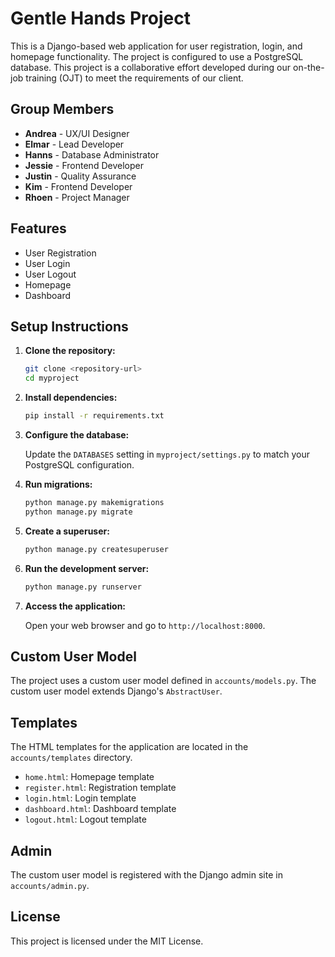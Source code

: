 # Gentle Hands Project

This is a Django-based web application for user registration, login, and homepage functionality. The project is configured to use a PostgreSQL database. This project is a collaborative effort developed during our on-the-job training (OJT) to meet the requirements of our client.

## Group Members

- **Andrea** - UX/UI Designer
- **Elmar** - Lead Developer
- **Hanns** - Database Administrator
- **Jessie** - Frontend Developer
- **Justin** - Quality Assurance
- **Kim** - Frontend Developer
- **Rhoen** - Project Manager

## Features

- User Registration
- User Login
- User Logout
- Homepage
- Dashboard

## Setup Instructions

1. **Clone the repository:**

    ```sh
    git clone <repository-url>
    cd myproject
    ```

2. **Install dependencies:**

    ```sh
    pip install -r requirements.txt
    ```

3. **Configure the database:**

    Update the `DATABASES` setting in `myproject/settings.py` to match your PostgreSQL configuration.

4. **Run migrations:**

    ```sh
    python manage.py makemigrations
    python manage.py migrate
    ```

5. **Create a superuser:**

    ```sh
    python manage.py createsuperuser
    ```

6. **Run the development server:**

    ```sh
    python manage.py runserver
    ```

7. **Access the application:**

    Open your web browser and go to `http://localhost:8000`.

## Custom User Model

The project uses a custom user model defined in `accounts/models.py`. The custom user model extends Django's `AbstractUser`.

## Templates

The HTML templates for the application are located in the `accounts/templates` directory.

- `home.html`: Homepage template
- `register.html`: Registration template
- `login.html`: Login template
- `dashboard.html`: Dashboard template
- `logout.html`: Logout template

## Admin

The custom user model is registered with the Django admin site in `accounts/admin.py`.

## License

This project is licensed under the MIT License.